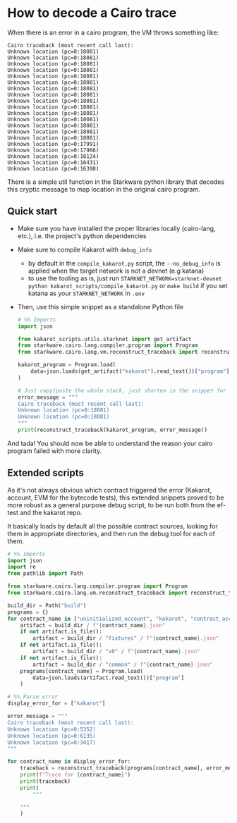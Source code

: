 # How to decode a Cairo trace

When there is an error in a cairo program, the VM throws something like:

```shell
Cairo traceback (most recent call last):
Unknown location (pc=0:18081)
Unknown location (pc=0:18081)
Unknown location (pc=0:18081)
Unknown location (pc=0:18081)
Unknown location (pc=0:18081)
Unknown location (pc=0:18081)
Unknown location (pc=0:18081)
Unknown location (pc=0:18081)
Unknown location (pc=0:18081)
Unknown location (pc=0:18081)
Unknown location (pc=0:18081)
Unknown location (pc=0:18081)
Unknown location (pc=0:18081)
Unknown location (pc=0:18081)
Unknown location (pc=0:18081)
Unknown location (pc=0:17991)
Unknown location (pc=0:17966)
Unknown location (pc=0:16124)
Unknown location (pc=0:16431)
Unknown location (pc=0:16398)
```

There is a simple util function in the Starkware python library that decodes
this cryptic message to map location in the original cairo program.

## Quick start

- Make sure you have installed the proper libraries locally (cairo-lang, etc.),
  i.e. the project's python dependencies

- Make sure to compile Kakarot with `debug_info`

  - by default in the `compile_kakarot.py` script, the `--no_debug_info` is
    applied when the target network is not a devnet (e.g katana)
  - to use the tooling as is, just run
    `STARKNET_NETWORK=starknet-devnet python kakarot_scripts/compile_kakarot.py`
    or `make build` if you set katana as your `STARKNET_NETWORK` in `.env`

- Then, use this simple snippet as a standalone Python file

  ```python
  # %% Imports
  import json

  from kakarot_scripts.utils.starknet import get_artifact
  from starkware.cairo.lang.compiler.program import Program
  from starkware.cairo.lang.vm.reconstruct_traceback import reconstruct_traceback

  kakarot_program = Program.load(
      data=json.loads(get_artifact("kakarot").read_text())["program"]
  )

  # Just copy/paste the whole stack, just shorten in the snippet for clarity
  error_message = """
  Cairo traceback (most recent call last):
  Unknown location (pc=0:18081)
  Unknown location (pc=0:18081)
  """
  print(reconstruct_traceback(kakarot_program, error_message))
  ```

And tada! You should now be able to understand the reason your cairo program
failed with more clarity.

## Extended scripts

As it's not always obvious which contract triggered the error (Kakarot, account,
EVM for the bytecode tests), this extended snippets proved to be more robust as
a general purpose debug script, to be run both from the ef-test and the kakarot
repo.

It basically loads by default all the possible contract sources, looking for
them in appropriate directories, and then run the debug tool for each of them.

```python
# %% Imports
import json
import re
from pathlib import Path

from starkware.cairo.lang.compiler.program import Program
from starkware.cairo.lang.vm.reconstruct_traceback import reconstruct_traceback

build_dir = Path("build")
programs = {}
for contract_name in ["uninitialized_account", "kakarot", "contract_account", "EVM"]:
    artifact = build_dir / f"{contract_name}.json"
    if not artifact.is_file():
        artifact = build_dir / "fixtures" / f"{contract_name}.json"
    if not artifact.is_file():
        artifact = build_dir / "v0" / f"{contract_name}.json"
    if not artifact.is_file():
        artifact = build_dir / "common" / f"{contract_name}.json"
    programs[contract_name] = Program.load(
        data=json.loads(artifact.read_text())["program"]
    )

# %% Parse error
display_error_for = ["kakarot"]

error_message = """
Cairo traceback (most recent call last):
Unknown location (pc=0:5352)
Unknown location (pc=0:6135)
Unknown location (pc=0:3417)
"""

for contract_name in display_error_for:
    traceback = reconstruct_traceback(programs[contract_name], error_message)
    print(f"Trace for {contract_name}")
    print(traceback)
    print(
        """

    """
    )
```
